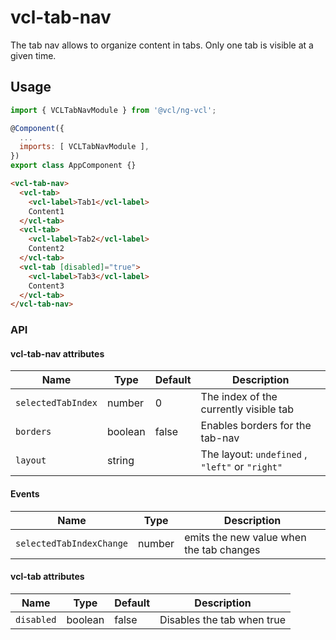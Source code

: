 # vcl-tab-nav

The tab nav allows to organize content in tabs.
Only one tab is visible at a given time.

## Usage

```js
import { VCLTabNavModule } from '@vcl/ng-vcl';

@Component({
  ...
  imports: [ VCLTabNavModule ],
})
export class AppComponent {}
```

```html
<vcl-tab-nav>
  <vcl-tab>
    <vcl-label>Tab1</vcl-label>
    Content1
  </vcl-tab>
  <vcl-tab>
    <vcl-label>Tab2</vcl-label>
    Content2
  </vcl-tab>
  <vcl-tab [disabled]="true">
    <vcl-label>Tab3</vcl-label>
    Content3
  </vcl-tab>
</vcl-tab-nav>
```

### API

#### vcl-tab-nav attributes

| Name                     | Type        | Default  | Description
| ------------             | ----------- | -------- |--------------
| `selectedTabIndex`       | number      |        0 | The index of the currently visible tab
| `borders`                | boolean     |    false | Enables borders for the tab-nav
| `layout`                 | string      |          | The layout: `undefined` , `"left"` or `"right"`

#### Events

| Name                             | Type             | Description
| ---------------------            | ---------------  | -
| `selectedTabIndexChange`         | number           | emits the new value when the tab changes


#### vcl-tab attributes

| Name                     | Type        | Default  | Description
| ------------             | ----------- | -------- |--------------
| `disabled`               | boolean     |   false  | Disables the tab when true

